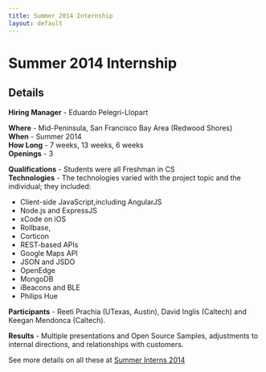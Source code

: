 ```yaml
---
title: Summer 2014 Internship
layout: default
---
```


# Summer 2014 Internship

## Details

**Hiring Manager** - Eduardo Pelegri-Llopart  

**Where** - Mid-Peninsula, San Francisco Bay Area (Redwood Shores)  
**When** - Summer 2014  
**How Long** - 7 weeks, 13 weeks, 6 weeks  
**Openings** - 3  

**Qualifications** - Students were all Freshman in CS  
**Technologies** - The technologies varied with the project topic and the individual; they included:  

* Client-side JavaScript,including AngularJS
* Node.js and ExpressJS
* xCode on iOS
* Rollbase,
* Corticon
* REST-based APIs
* Google Maps API
* JSON and JSDO
* OpenEdge
* MongoDB
* iBeacons and BLE
* Philips Hue

**Participants** - Reeti Prachia (UTexas, Austin), David Inglis (Caltech) and Keegan Mendonca (Caltech).  

**Results** - Multiple presentations and Open Source Samples, adjustments to internal directions, and relationships with customers.

See more details on all these at [Summer Interns 2014](http://pelegri.wordpress.com/2014/08/07/2014-summer-interns/)

